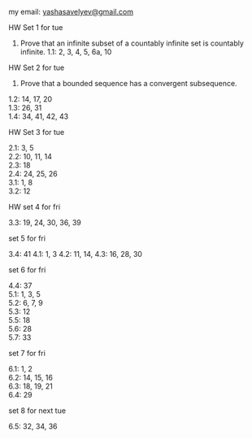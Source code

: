 my email: yashasavelyev@gmail.com

HW Set 1 for tue

1) Prove that an infinite subset of a countably infinite set is countably infinite.
1.1:  2, 3, 4, 5, 6a, 10

HW Set 2 for tue

1) Prove that a bounded sequence has a convergent subsequence.

1.2: 14, 17, 20  
1.3: 26, 31  
1.4: 34, 41, 42, 43  

HW Set 3 for tue

2.1: 3, 5  
2.2: 10, 11, 14  
2.3: 18  
2.4: 24, 25, 26  
3.1: 1, 8  
3.2: 12  
<!-- 3.3 19, 20, 25, 38, 40 -->

HW set 4 for fri

3.3: 19, 24, 30, 36, 39

set 5 for fri

3.4: 41
4.1: 1, 3
4.2: 11, 14,
4.3: 16, 28, 30

set 6 for fri

4.4: 37  
5.1: 1, 3, 5  
5.2: 6, 7, 9  
5.3: 12   
5.5: 18  
5.6: 28  
5.7: 33

set 7 for fri

6.1: 1, 2  
6.2: 14, 15, 16  
6.3: 18, 19, 21  
6.4: 29  

set 8 for next tue

6.5: 32, 34, 36
